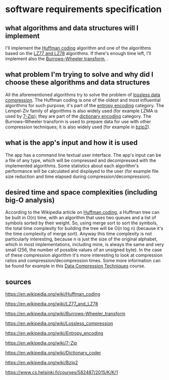 # software requirements specification

## what algorithms and data structures will I implement

I'll implement the [Huffman coding](https://en.wikipedia.org/wiki/Huffman_coding) algorithm and one of the algorithms based on the [LZ77 and LZ78](https://en.wikipedia.org/wiki/LZ77_and_LZ78) algorithms. If there's enough time left, I'll implement also the [Burrows–Wheeler transform](https://en.wikipedia.org/wiki/Burrows–Wheeler_transform), .

## what problem I'm trying to solve and why did I choose these algorithms and data structures

All the aforementioned algorithms try to solve the problem of [lossless data compression](https://en.wikipedia.org/wiki/Lossless_compression). The Huffman coding is one of the oldest and most influential algorithms for such purpose; it's part of the [entropy encoding](https://en.wikipedia.org/wiki/Entropy_encoding) category. The Lempel-Ziv family of algorithms is also widely used (for example LZMA is used by [7-Zip](https://en.wikipedia.org/wiki/7-Zip)); they are part of the [dictionary encoding](https://en.wikipedia.org/wiki/Dictionary_coder) category. The Burrows–Wheeler transform is used to prepare data for use with other compression techniques; it is also widely used (for example in [bzip2](https://en.wikipedia.org/wiki/Bzip2)).

## what is the app's input and how it is used

The app has a command line textual user interface. The app's input can be a file of any type, which will be compressed and decompressed with the implemented algorithms. Some statistics about each algorithm's performance will be calculated and displayed to the user (for example file size reduction and time elapsed during compression/decompression).

## desired time and space complexities (including big-O analysis)

According to the Wikipedia article on [Huffman coding](https://en.wikipedia.org/wiki/Huffman_coding), a Huffman tree can be built in O(n) time, with an algorithm that uses two queues and a list of symbols sorted by their weight. So, using merge sort to sort the symbols, the total time complexity for building the tree will be O(n log n) (because it's the time complexity of merge sort). Anyway this time complexity is not particularly interesting, because n is just the size of the original alphabet, which in most implementations, including mine, is always the same and very small (256, the number of possible values of an unsigned byte). In the case of these compression algorithm it's more interesting to look at compression ratios and compression/decompression times.
Some more information can be found for example in this [Data Compression Techniques](https://www.cs.helsinki.fi/courses/582487/2015/K/K/1) course.

## sources

<https://en.wikipedia.org/wiki/Huffman_coding>

<https://en.wikipedia.org/wiki/LZ77_and_LZ78>

<https://en.wikipedia.org/wiki/Burrows–Wheeler_transform>

<https://en.wikipedia.org/wiki/Lossless_compression>

<https://en.wikipedia.org/wiki/Entropy_encoding>

<https://en.wikipedia.org/wiki/7-Zip>

<https://en.wikipedia.org/wiki/Dictionary_coder>

<https://en.wikipedia.org/wiki/Bzip2>

<https://www.cs.helsinki.fi/courses/582487/2015/K/K/1>
